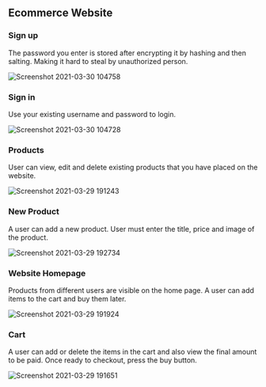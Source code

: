 ## Ecommerce Website

### Sign up

The password you enter is stored after encrypting it by hashing and then salting. Making it hard to steal by unauthorized person.

![Screenshot 2021-03-30 104758](https://user-images.githubusercontent.com/42413316/112943690-6ce01200-914f-11eb-8204-a5953a72f540.png)

### Sign in 

Use your existing username and password to login.

![Screenshot 2021-03-30 104728](https://user-images.githubusercontent.com/42413316/112943843-a6b11880-914f-11eb-86f6-b005c6f98a84.png)


### Products

User can view, edit and delete existing products that you have placed on the website.

![Screenshot 2021-03-29 191243](https://user-images.githubusercontent.com/42413316/112944113-04456500-9150-11eb-8bc0-61b42bf02190.png)


### New Product

A user can add a new product. User must enter the title, price and image of the product.

![Screenshot 2021-03-29 192734](https://user-images.githubusercontent.com/42413316/112944343-52f2ff00-9150-11eb-9f2b-03e9bf6cb7fc.png)


### Website Homepage

Products from different users are visible on the home page. A user can add items to the cart and buy them later.

![Screenshot 2021-03-29 191924](https://user-images.githubusercontent.com/42413316/112944482-846bca80-9150-11eb-8edc-7c3e531dcaaf.png)

### Cart

A user can add or delete the items in the cart and also view the final amount to be paid. Once ready to checkout, press the buy button.


![Screenshot 2021-03-29 191651](https://user-images.githubusercontent.com/42413316/112944757-e62c3480-9150-11eb-919a-7041c78383d7.png)
